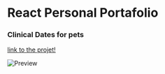 # React Personal Portafolio
### Clinical Dates for pets
[link to the projet!](https://wonderful-yonath-f3d673.netlify.com/)

![Preview](https://i.ibb.co/JkHb0pc/clinical-Dates1.png)
